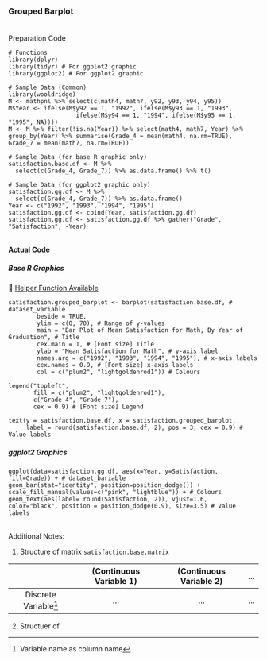 ### Grouped Barplot</br></br>
Preparation Code
```
# Functions
library(dplyr)
library(tidyr) # For ggplot2 graphic
library(ggplot2) # For ggplot2 graphic

# Sample Data (Common)
library(wooldridge)
M <- mathpnl %>% select(c(math4, math7, y92, y93, y94, y95))
M$Year <- ifelse(M$y92 == 1, "1992", ifelse(M$y93 == 1, "1993",
                   ifelse(M$y94 == 1, "1994", ifelse(M$y95 == 1, "1995", NA))))
M <- M %>% filter(!is.na(Year)) %>% select(math4, math7, Year) %>% group_by(Year) %>% summarise(Grade_4 = mean(math4, na.rm=TRUE), Grade_7 = mean(math7, na.rm=TRUE))

# Sample Data (for base R graphic only)
satisfaction.base.df <- M %>%
  select(c(Grade_4, Grade_7)) %>% as.data.frame() %>% t()
  
# Sample Data (for ggplot2 graphic only)
satisfaction.gg.df <- M %>%
  select(c(Grade_4, Grade_7)) %>% as.data.frame()
Year <- c("1992", "1993", "1994", "1995")
satisfaction.gg.df <- cbind(Year, satisfaction.gg.df)
satisfaction.gg.df <- satisfaction.gg.df %>% gather("Grade", "Satisfaction", -Year)
```
</br>**Actual Code**
##### Base R Graphics
:white_heart: [Helper Function Available](../../[SC]-Descriptive-Analytics/[SC]-Data-Visualisation/[HF]-Grouped-Barplot-&-Frequency-Table.md)
```
satisfaction.grouped_barplot <- barplot(satisfaction.base.df, # dataset_variable
        beside = TRUE,
        ylim = c(0, 70), # Range of y-values
        main = "Bar Plot of Mean Satisfaction for Math, By Year of Graduation", # Title
        cex.main = 1, # [Font size] Title
        ylab = "Mean Satisfaction for Math", # y-axis label
        names.arg = c("1992", "1993", "1994", "1995"), # x-axis labels
        cex.names = 0.9, # [Font size] x-axis labels
        col = c("plum2", "lightgoldenrod1")) # Colours

legend("topleft",
       fill = c("plum2", "lightgoldenrod1"),
       c("Grade 4", "Grade 7"),
       cex = 0.9) # [Font size] Legend

text(y = satisfaction.base.df, x = satisfaction.grouped_barplot,
     label = round(satisfaction.base.df, 2), pos = 3, cex = 0.9) # Value labels
```
##### ggplot2 Graphics
```
ggplot(data=satisfaction.gg.df, aes(x=Year, y=Satisfaction, fill=Grade)) + # dataset_bariable
geom_bar(stat="identity", position=position_dodge()) +
scale_fill_manual(values=c("pink", "lightblue")) + # Colours
geom_text(aes(label= round(Satisfaction, 2)), vjust=1.6, color="black", position = position_dodge(0.9), size=3.5) # Value labels
```
</br>Additional Notes:
1. Structure of matrix `satisfaction.base.matrix`

| | (Continuous Variable 1) | (Continuous Variable 2) | ... | 
| :---: | :---: | :---: | :---: |
| Discrete Variable[^1]  | ... | ... | ... |

2. Structuer of 
[^1]: Variable name as column name
